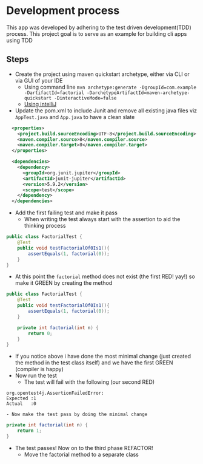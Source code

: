 # Development process

This app was developed by adhering to the test driven development(TDD) process.
This project goal is to serve as an example for building cli apps using TDD

## Steps

- Create the project using maven quickstart archetype, either via CLI or via GUI of your IDE
  - Using command line `mvn archetype:generate -DgroupId=com.example -DartifactId=factorial -DarchetypeArtifactId=maven-archetype-quickstart -DinteractiveMode=false`
  - [Using intelliJ](https://www.jetbrains.com/idea/guide/tutorials/working-with-maven/creating-a-project/) 
- Update the pom.xml to include Junit and remove all existing java files viz `AppTest.java` and `App.java` to have a clean slate
```xml
  <properties>
    <project.build.sourceEncoding>UTF-8</project.build.sourceEncoding>
    <maven.compiler.source>8</maven.compiler.source>
    <maven.compiler.target>8</maven.compiler.target>
  </properties>

  <dependencies>
    <dependency>
      <groupId>org.junit.jupiter</groupId>
      <artifactId>junit-jupiter</artifactId>
      <version>5.9.2</version>
      <scope>test</scope>
    </dependency>
  </dependencies>
```
- Add the first failing test and make it pass
  - When writing the test always start with the assertion to aid the thinking process
```java
public class FactorialTest {
    @Test
    public void testFactorialOf0Is1(){
        assertEquals(1, factorial(0));
    }
}
```
  - At this point the `factorial` method does not exist (the first RED! yay!) so make it GREEN by creating the method
```java
public class FactorialTest {
    @Test
    public void testFactorialOf0Is1(){
        assertEquals(1, factorial(0));
    }

    private int factorial(int n) {
        return 0;
    }
}
```
  - If you notice above i have done the most minimal change (just created the method in the test class itself) and we have the first GREEN (compiler is happy)
  - Now run the test
    - The test will fail with the following (our second RED)
```
org.opentest4j.AssertionFailedError: 
Expected :1
Actual   :0
```
    - Now make the test pass by doing the minimal change 
```java
private int factorial(int n) {
    return 1;
}
```
- The test passes! Now on to the third phase REFACTOR!
  - Move the factorial method to a separate class
